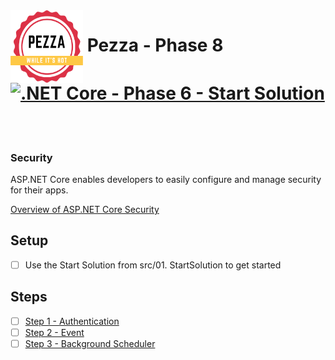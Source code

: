<img align="left" width="116" height="116" src="pezza-logo.png" />

# &nbsp;**Pezza - Phase 8** [![.NET Core - Phase 6 - Start Solution](https://github.com/entelect-incubator/.NET/actions/workflows/dotnet-phase6-startsolution.yml/badge.svg)](https://github.com/entelect-incubator/.NET/actions/workflows/dotnet-phase6-startsolution.yml)

<br/><br/>

### **Security**

ASP.NET Core enables developers to easily configure and manage security for their apps.

[Overview of ASP.NET Core Security](https://docs.microsoft.com/en-us/aspnet/core/security/?view=aspnetcore-5.0)

## **Setup**

- [ ] Use the Start Solution from src/01. StartSolution to get started

## **Steps**

- [ ] [Step 1 - Authentication](https://github.com/entelect-incubator/.NET/tree/master/Phase%208/Step%201)
- [ ] [Step 2 - Event](https://github.com/entelect-incubator/.NET/tree/master/Phase%206/Step%202)
- [ ]  [Step 3 - Background Scheduler](https://github.com/entelect-incubator/.NET/tree/master/Phase%206/Step%203)